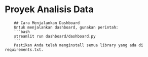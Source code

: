 # Proyek Analisis Data
        ## Cara Menjalankan Dashboard
        Untuk menjalankan dashboard, gunakan perintah:
        ```bash
        streamlit run dashboard/dashboard.py
        ```
        Pastikan Anda telah menginstall semua library yang ada di requirements.txt.